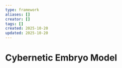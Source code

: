 ```yaml
---
type: framework
aliases: []
creator: []
tags: []
created: 2025-10-20
updated: 2025-10-20
---
```


# Cybernetic Embryo Model



